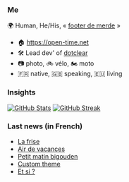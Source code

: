 ### Me

🌍 Human, He/His, « [footer de merde](https://open-time.net/post/2013/07/17/La-veritable-histoire-du-Footer-de-merde-) » 
* 🏠 https://open-time.net 
* 🛠️ Lead dev' of [dotclear](https://git.dotclear.org/dev/dotclear)
* 📷 photo, 🚲 vélo, 🏍️ moto 
* 🇫🇷 native, 🇬🇧 speaking, 🇪🇺 living

### Insights

[![GitHub Stats](https://github-readme-stats-sigma-five.vercel.app/api?username=franck-paul)](https://github.com/franck-paul)
[![GitHub Streak](https://github-readme-streak-stats.herokuapp.com?user=franck-paul)](https://git.io/streak-stats)

### Last news (in French)

<!-- BLOG-POST-LIST:START -->
- [La frise](https://open-time.net/post/2023/09/12/La-frise)
- [Air de vacances](https://open-time.net/post/2023/09/11/Air-de-vacances)
- [Petit matin bigouden](https://open-time.net/post/2023/09/10/Petit-matin-bigouden)
- [Custom theme](https://open-time.net/post/2023/09/09/Custom-theme)
- [Et si ?](https://open-time.net/post/2023/09/08/Et-si)
<!-- BLOG-POST-LIST:END -->

